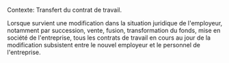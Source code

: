 Contexte: Transfert du contrat de travail.

Lorsque survient une modification dans la situation juridique de l'employeur, notamment par succession, vente, fusion, transformation du fonds, mise en société de l'entreprise, tous les contrats de travail en cours au jour de la modification subsistent entre le nouvel employeur et le personnel de l'entreprise.